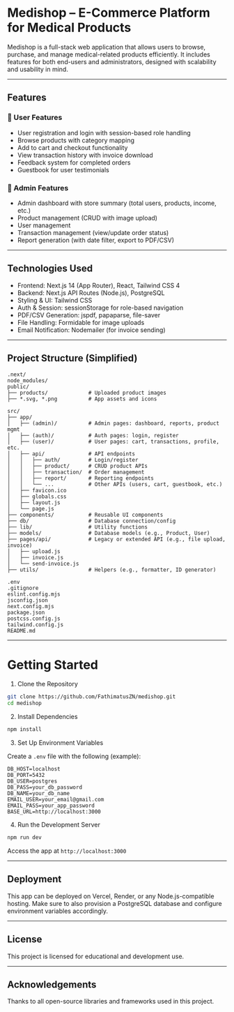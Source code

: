 # Medishop – E-Commerce Platform for Medical Products #

Medishop is a full-stack web application that allows users to browse, purchase, and manage medical-related products efficiently. It includes features for both end-users and administrators, designed with scalability and usability in mind.

---

## Features ##

### 👥 User Features ###
- User registration and login with session-based role handling
- Browse products with category mapping
- Add to cart and checkout functionality
- View transaction history with invoice download
- Feedback system for completed orders
- Guestbook for user testimonials

### 🛒 Admin Features ###
- Admin dashboard with store summary (total users, products, income, etc.)
- Product management (CRUD with image upload)
- User management
- Transaction management (view/update order status)
- Report generation (with date filter, export to PDF/CSV)

---

## Technologies Used ##

- Frontend: Next.js 14 (App Router), React, Tailwind CSS 4
- Backend: Next.js API Routes (Node.js), PostgreSQL
- Styling & UI: Tailwind CSS
- Auth & Session: sessionStorage for role-based navigation
- PDF/CSV Generation: jspdf, papaparse, file-saver
- File Handling: Formidable for image uploads
- Email Notification: Nodemailer (for invoice sending)

---

## Project Structure (Simplified) ##

```
.next/
node_modules/
public/
├── products/             # Uploaded product images
├── *.svg, *.png          # App assets and icons

src/
├── app/
│   ├── (admin)/          # Admin pages: dashboard, reports, product mgmt
│   ├── (auth)/           # Auth pages: login, register
│   ├── (user)/           # User pages: cart, transactions, profile, etc.
│   ├── api/              # API endpoints
│   │   ├── auth/         # Login/register
│   │   ├── product/      # CRUD product APIs
│   │   ├── transaction/  # Order management
│   │   ├── report/       # Reporting endpoints
│   │   └── ...           # Other APIs (users, cart, guestbook, etc.)
│   ├── favicon.ico
│   ├── globals.css
│   ├── layout.js
│   └── page.js
├── components/           # Reusable UI components
├── db/                   # Database connection/config
├── lib/                  # Utility functions
├── models/               # Database models (e.g., Product, User)
├── pages/api/            # Legacy or extended API (e.g., file upload, invoice)
│   ├── upload.js
│   ├── invoice.js
│   └── send-invoice.js
├── utils/                # Helpers (e.g., formatter, ID generator)

.env
.gitignore
eslint.config.mjs
jsconfig.json
next.config.mjs
package.json
postcss.config.js
tailwind.config.js
README.md
```

---

# Getting Started #

1. Clone the Repository

```bash
git clone https://github.com/FathimatusZN/medishop.git
cd medishop
```

2. Install Dependencies

```bash
npm install
```

3. Set Up Environment Variables

Create a `.env` file with the following (example):

```
DB_HOST=localhost
DB_PORT=5432
DB_USER=postgres
DB_PASS=your_db_password
DB_NAME=your_db_name
EMAIL_USER=your_email@gmail.com
EMAIL_PASS=your_app_password
BASE_URL=http://localhost:3000
```

4. Run the Development Server

```bash
npm run dev
```

Access the app at `http://localhost:3000`

---

## Deployment ##

This app can be deployed on Vercel, Render, or any Node.js-compatible hosting. Make sure to also provision a PostgreSQL database and configure environment variables accordingly.

---

## License ##

This project is licensed for educational and development use.

---

## Acknowledgements ##

Thanks to all open-source libraries and frameworks used in this project.
